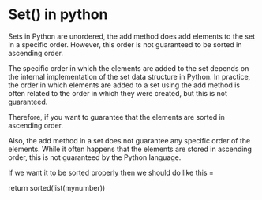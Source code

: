 # Set() in python 

Sets in Python are unordered, the add method does add elements to the set in a specific order. However, this order is not guaranteed to be sorted in ascending order.

The specific order in which the elements are added to the set depends on the internal implementation of the set data structure in Python. In practice, the order in which elements are added to a set using the add method is often related to the order in which they were created, but this is not guaranteed.

Therefore, if you want to guarantee that the elements are sorted in ascending order.

Also, the add method in a set does not guarantee any specific order of the elements. While it often happens that the elements are stored in ascending order, this is not guaranteed by the Python language.

If we want it to be sorted properly then we should do like this = 

return sorted(list(mynumber))
